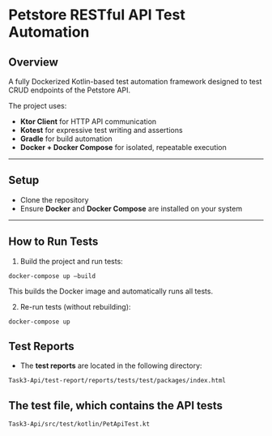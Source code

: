 # Petstore RESTful API Test Automation

## Overview
A fully Dockerized Kotlin-based test automation framework designed to test CRUD endpoints of the Petstore API.

The project uses:
- **Ktor Client** for HTTP API communication
- **Kotest** for expressive test writing and assertions
- **Gradle** for build automation
- **Docker + Docker Compose** for isolated, repeatable execution

---

## Setup
- Clone the repository
- Ensure **Docker** and **Docker Compose** are installed on your system

---

## How to Run Tests

1. Build the project and run tests:

```
docker-compose up –build
```

This builds the Docker image and automatically runs all tests.

2. Re-run tests (without rebuilding):

```
docker-compose up
```

## Test Reports

- The **test reports** are located in the following directory:
 ```
Task3-Api/test-report/reports/tests/test/packages/index.html
```

## The test file, which contains the API tests
```
Task3-Api/src/test/kotlin/PetApiTest.kt
```



